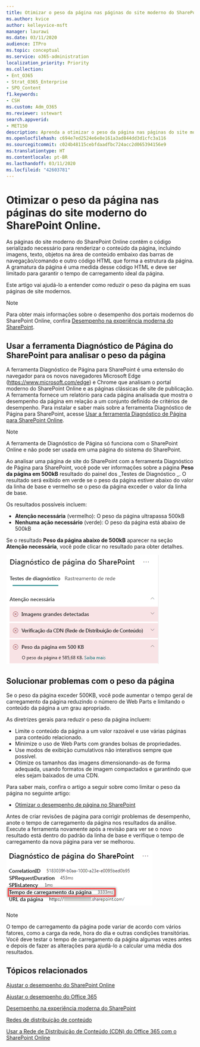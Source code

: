 ```yaml
---
title: Otimizar o peso da página nas páginas do site moderno do SharePoint Online.
ms.author: kvice
author: kelleyvice-msft
manager: laurawi
ms.date: 03/11/2020
audience: ITPro
ms.topic: conceptual
ms.service: o365-administration
localization_priority: Priority
ms.collection:
- Ent_O365
- Strat_O365_Enterprise
- SPO_Content
f1.keywords:
- CSH
ms.custom: Adm_O365
ms.reviewer: sstewart
search.appverid:
- MET150
description: Aprenda a otimizar o peso da página nas páginas do site moderno do SharePoint Online.
ms.openlocfilehash: c694e7ed2524e6e8e161a3ad844dd3d1cfc3a116
ms.sourcegitcommit: c024b48115cebfdaadfbc724acc2d065394156e9
ms.translationtype: HT
ms.contentlocale: pt-BR
ms.lasthandoff: 03/11/2020
ms.locfileid: "42603781"
---
```

# <a name="optimize-page-weight-in-sharepoint-online-modern-site-pages"></a>Otimizar o peso da página nas páginas do site moderno do SharePoint Online.

As páginas do site moderno do SharePoint Online contêm o código serializado necessário para renderizar o conteúdo da página, incluindo imagens, texto, objetos na área de conteúdo embaixo das barras de navegação/comando e outro código HTML que forma a estrutura da página. A gramatura da página é uma medida desse código HTML e deve ser limitado para garantir o tempo de carregamento ideal da página.

Este artigo vai ajudá-lo a entender como reduzir o peso da página em suas páginas de site modernos.

>[!NOTE]
>Para obter mais informações sobre o desempenho dos portais modernos do SharePoint Online, confira [Desempenho na experiência moderna do SharePoint](https://docs.microsoft.com/sharepoint/modern-experience-performance).

## <a name="use-the-page-diagnostics-for-sharepoint-tool-to-analyze-page-weight"></a>Usar a ferramenta Diagnóstico de Página do SharePoint para analisar o peso da página

A ferramenta Diagnóstico de Página para SharePoint é uma extensão do navegador para os novos navegadores Microsoft Edge (https://www.microsoft.com/edge) e Chrome que analisam o portal moderno do SharePoint Online e as páginas clássicas de site de publicação. A ferramenta fornece um relatório para cada página analisada que mostra o desempenho da página em relação a um conjunto definido de critérios de desempenho. Para instalar e saber mais sobre a ferramenta Diagnóstico de Página para SharePoint, acesse [Usar a ferramenta Diagnóstico de Página para SharePoint Online](page-diagnostics-for-spo.md).

>[!NOTE]
>A ferramenta de Diagnóstico de Página só funciona com o SharePoint Online e não pode ser usada em uma página do sistema do SharePoint.

Ao analisar uma página de site do SharePoint com a ferramenta Diagnóstico de Página para SharePoint, você pode ver informações sobre a página **Peso da página em 500kB** resultado do painel dos _Testes de Diagnóstico _. O resultado será exibido em verde se o peso da página estiver abaixo do valor da linha de base e vermelho se o peso da página exceder o valor da linha de base.

Os resultados possíveis incluem:

- **Atenção necessária** (vermelho): O peso da página ultrapassa 500kB
- **Nenhuma ação necessário** (verde): O peso da página está abaixo de 500kB

Se o resultado **Peso da página abaixo de 500kB** aparecer na seção **Atenção necessária**, você pode clicar no resultado para obter detalhes.

![Solicitações para resultados do SharePoint](media/modern-portal-optimization/pagediag-page-weight.png)

## <a name="remediate-page-weight-issues"></a>Solucionar problemas com o peso da página

Se o peso da página exceder 500KB, você pode aumentar o tempo geral de carregamento da página reduzindo o número de Web Parts e limitando o conteúdo da página a um grau apropriado.

As diretrizes gerais para reduzir o peso da página incluem:

- Limite o conteúdo da página a um valor razoável e use várias páginas para conteúdo relacionado.
- Minimize o uso de Web Parts com grandes bolsas de propriedades.
- Use modos de exibição cumulativos não interativos sempre que possível.
- Otimize os tamanhos das imagens dimensionando-as de forma adequada, usando formatos de imagem compactados e garantindo que eles sejam baixados de uma CDN.

Para saber mais, confira o artigo a seguir sobre como limitar o peso da página no seguinte artigo:

- [Otimizar o desempenho de página no SharePoint](https://docs.microsoft.com/sharepoint/dev/general-development/optimize-page-performance-in-sharepoint)

Antes de criar revisões de página para corrigir problemas de desempenho, anote o tempo de carregamento da página nos resultados da análise. Execute a ferramenta novamente após a revisão para ver se o novo resultado está dentro do padrão da linha de base e verifique o tempo de carregamento da nova página para ver se melhorou.

![Resultados do tempo de carregamento da página](media/modern-portal-optimization/pagediag-page-load-time.png)

>[!NOTE]
>O tempo de carregamento da página pode variar de acordo com vários fatores, como a carga da rede, hora do dia e outras condições transitórias. Você deve testar o tempo de carregamento da página algumas vezes antes e depois de fazer as alterações para ajudá-lo a calcular uma média dos resultados.

## <a name="related-topics"></a>Tópicos relacionados

[Ajustar o desempenho do SharePoint Online](tune-sharepoint-online-performance.md)

[Ajustar o desempenho do Office 365](tune-office-365-performance.md)

[Desempenho na experiência moderna do SharePoint](https://docs.microsoft.com/sharepoint/modern-experience-performance)

[Redes de distribuição de conteúdo](content-delivery-networks.md)

[Usar a Rede de Distribuição de Conteúdo (CDN) do Office 365 com o SharePoint Online](use-office-365-cdn-with-spo.md)
